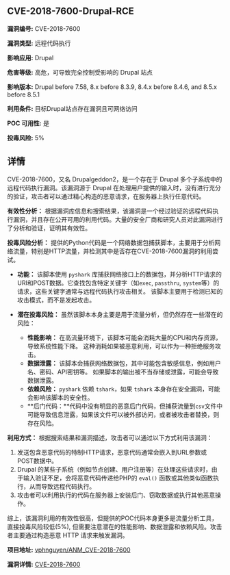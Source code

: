 ## CVE-2018-7600-Drupal-RCE

**漏洞编号:** CVE-2018-7600

**漏洞类型:** 远程代码执行

**影响应用:** Drupal

**危害等级:** 高危，可导致完全控制受影响的 Drupal 站点

**影响版本:** Drupal before 7.58, 8.x before 8.3.9, 8.4.x before 8.4.6, and 8.5.x before 8.5.1

**利用条件:** 目标Drupal站点存在漏洞且可网络访问

**POC 可用性:** 是

**投毒风险:** 5%

## 详情

CVE-2018-7600，又名 Drupalgeddon2，是一个存在于 Drupal 多个子系统中的远程代码执行漏洞。该漏洞源于 Drupal 在处理用户提供的输入时，没有进行充分的验证，攻击者可以通过精心构造的恶意请求，在服务器上执行任意代码。 

**有效性分析：**
根据漏洞库信息和搜索结果，该漏洞是一个经过验证的远程代码执行漏洞，并且存在公开可用的利用代码。大量的安全厂商和研究人员对此漏洞进行了分析和验证，证明其有效性。 

**投毒风险分析：**
提供的Python代码是一个网络数据包捕获脚本，主要用于分析网络流量，特别是HTTP流量，并检测其中是否存在CVE-2018-7600漏洞的利用尝试。 

*   **功能：** 该脚本使用 `pyshark` 库捕获网络接口上的数据包，并分析HTTP请求的URI和POST数据。它查找包含特定关键字（如`exec`, `passthru`, `system`等）的请求，这些关键字通常与远程代码执行攻击相关。  该脚本主要用于检测已知的攻击模式，而不是发起攻击。

*   **潜在投毒风险：** 虽然该脚本本身主要是用于流量分析，但仍然存在一些潜在的风险：
    *   **性能影响：** 在高流量环境下，该脚本可能会消耗大量的CPU和内存资源，导致系统性能下降。 这种消耗如果被恶意利用，可以作为一种拒绝服务攻击。
    *   **数据泄露：** 该脚本会捕获网络数据包，其中可能包含敏感信息，例如用户名、密码、API密钥等。 如果脚本的输出被不当存储或泄露，可能会导致数据泄露。
    *   **依赖风险：** `pyshark` 依赖 `tshark`，如果 `tshark` 本身存在安全漏洞，可能会影响该脚本的安全性。
    *  **后门代码：**代码中没有明显的恶意后门代码，但捕获流量到`csv`文件中可能导致信息泄露，如果该文件可以被外部访问，或者被攻击者替换，则存在风险。

**利用方式：**
根据搜索结果和漏洞描述，攻击者可以通过以下方式利用该漏洞：

1.  发送包含恶意代码的特制HTTP请求，恶意代码通常会嵌入到URL参数或POST数据中。
2.  Drupal 的某些子系统（例如节点创建、用户注册等）在处理这些请求时，由于输入验证不足，会将恶意代码传递给PHP的 `eval()` 函数或其他类似函数执行，从而导致远程代码执行。
3.  攻击者可以利用执行的代码在服务器上安装后门、窃取数据或执行其他恶意操作。

综上，该漏洞利用的有效性很高，但提供的POC代码本身更多是流量分析工具，直接投毒风险较低(5%), 但需要注意潜在的性能影响、数据泄露和依赖风险。攻击者主要通过构造恶意 HTTP 请求来触发漏洞。

**项目地址:** [vphnguyen/ANM_CVE-2018-7600](https://github.com/vphnguyen/ANM_CVE-2018-7600)

**漏洞详情:** [CVE-2018-7600](https://nvd.nist.gov/vuln/detail/CVE-2018-7600)